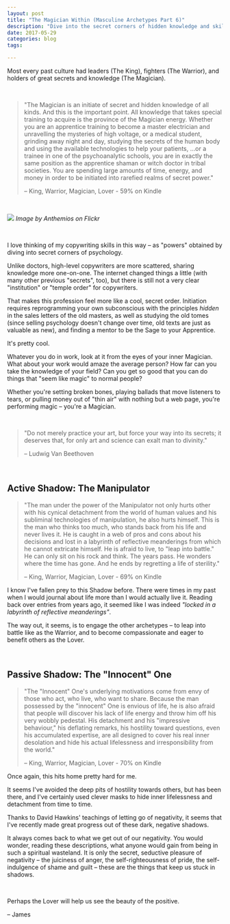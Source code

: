 ```yaml
---
layout: post
title: "The Magician Within (Masculine Archetypes Part 6)"
description: "Dive into the secret corners of hidden knowledge and skill."
date: 2017-05-29 
categories: blog
tags: 

---
```


Most every past culture had leaders (The King), fighters (The Warrior), and holders of great secrets and knowledge (The Magician). 

&nbsp;

> "The Magician is an initiate of secret and hidden knowledge of all kinds. And this is the important point. All knowledge that takes special training to acquire is the province of the Magician energy. Whether you are an apprentice training to become a master electrician and unravelling the mysteries of high voltage, or a medical student, grinding away night and day, studying the secrets of the human body and using the available technologies to help your patients, …or a trainee in one of the psychoanalytic schools, you are in exactly the same position as the apprentice shaman or witch doctor in tribal societies. You are spending large amounts of time, energy, and money in order to be initiated into rarefied realms of secret power."
>  
>  – King, Warrior, Magician, Lover - 59% on Kindle

&nbsp;

<img src="../images/the-magician.jpg">
<caption><i>Image by Anthemios on Flickr</i></caption>

&nbsp;

I love thinking of my copywriting skills in this way – as "powers" obtained by diving into secret corners of psychology. 

Unlike doctors, high-level copywriters are more scattered, sharing knowledge more one-on-one. The internet changed things a little (with many other previous "secrets", too), but there is still not a very clear "institution" or "temple order" for copywriters. 

That makes this profession feel more like a cool, secret order. Initiation requires reprogramming your own subconscious with the principles *hidden* in the sales letters of the old masters, as well as studying the old tomes (since selling psychology doesn't change over time, old texts are just as valuable as new), and finding a mentor to be the Sage to your Apprentice. 

It's pretty cool. 

Whatever you do in work, look at it from the eyes of your inner Magician. What about your work would amaze the average person? How far can you take the knowledge of your field? Can you get so good that you can do things that "seem like magic" to normal people? 

Whether you're setting broken bones, playing ballads that move listeners to tears, or pulling money out of "thin air" with nothing but a web page, you're performing magic – you're a Magician. 

&nbsp;

> "Do not merely practice your art, but force your way into its secrets; it deserves that, for only art and science can exalt man to divinity."
>  
>  – Ludwig Van Beethoven

&nbsp;

## Active Shadow: The Manipulator
> "The man under the power of the Manipulator not only hurts other with his cynical detachment from the world of human values and his subliminal technologies of manipulation, he also hurts himself. This is the man who thinks too much, who stands back from his life and never lives it. He is caught in a web of pros and cons about his decisions and lost in a labyrinth of reflective meanderings from which he cannot extricate himself. He is afraid to live, to "leap into battle." He can only sit on his rock and think. The years pass. He wonders where the time has gone. And he ends by regretting a life of sterility."
>  
>  – King, Warrior, Magician, Lover - 69% on Kindle

I know I've fallen prey to this Shadow before. There were times in my past when I would journal about life more than I would actually live it. Reading back over entries from years ago, it seemed like I was indeed *"locked in a labyrinth of reflective meanderings"*. 

The way out, it seems, is to engage the other archetypes – to leap into battle like as the Warrior, and to become compassionate and eager to benefit others as the Lover. 

&nbsp;

## Passive Shadow: The "Innocent" One
> "The "Innocent" One's underlying motivations come from envy of those who act, who live, who want to share. Because the man possessed by the "innocent" One is envious of life, he is also afraid that people will discover his lack of life energy and throw him off his very wobbly pedestal. His detachment and his "impressive behaviour," his deflating remarks, his hostility toward questions, even his accumulated expertise, are all designed to cover his real inner desolation and hide his actual lifelessness and irresponsibility from the world."
>  
>  – King, Warrior, Magician, Lover - 70% on Kindle

Once again, this hits home pretty hard for me. 

It seems I've avoided the deep pits of hostility towards others, but has been there, and I've certainly used clever masks to hide inner lifelessness and detachment from time to time. 

Thanks to David Hawkins' teachings of letting go of negativity, it seems that I've recently made great progress out of these dark, negative shadows. 

It always comes back to what we get out of our negativity. You would wonder, reading these descriptions, what anyone would gain from being in such a spiritual wasteland. It is only the secret, seductive pleasure of negativity – the juiciness of anger, the self-righteousness of pride, the self-indulgence of shame and guilt – these are the things that keep us stuck in shadows. 

&nbsp;

Perhaps the Lover will help us see the beauty of the positive. 

– James

